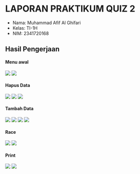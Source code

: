 # LAPORAN PRAKTIKUM QUIZ 2


- Nama: Muhammad Afif Al Ghifari
- Kelas: TI-1H
- NIM: 2341720168

## Hasil Pengerjaan 


#### Menu awal
<img src="hasil/print1-1.png">
<img src="hasil/print1-2.png">


#### Hapus Data
<img src="hasil/hapus-1.png">
<img src="hasil/hapus-2.png">
<img src="hasil/hapus-print.png">



#### Tambah Data 
<img src="hasil/tambah-1.png">
<img src="hasil/tambah-2.png">
<img src="hasil/tambah-print-1.png">
<img src="hasil/tambah-print-2.png">


#### Race 
<img src="hasil/race-print.png">
<img src="hasil/podium-print.png">

#### Print
<img src="hasil/print2-1.png">
<img src="hasil/print2-2.png">
